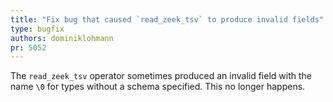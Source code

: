 ```yaml
---
title: "Fix bug that caused `read_zeek_tsv` to produce invalid fields"
type: bugfix
authors: dominiklohmann
pr: 5052
---
```


The `read_zeek_tsv` operator sometimes produced an invalid field with the name
`\0` for types without a schema specified. This no longer happens.
